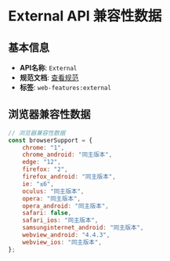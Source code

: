 # External API 兼容性数据

## 基本信息

- **API名称**: `External`
- **规范文档**: [查看规范](https://html.spec.whatwg.org/multipage/obsolete.html#external)
- **标签**: `web-features:external`

## 浏览器兼容性数据

```javascript
// 浏览器兼容性数据
const browserSupport = {
    chrome: "1",
    chrome_android: "同主版本",
    edge: "12",
    firefox: "2",
    firefox_android: "同主版本",
    ie: "≤6",
    oculus: "同主版本",
    opera: "同主版本",
    opera_android: "同主版本",
    safari: false,
    safari_ios: "同主版本",
    samsunginternet_android: "同主版本",
    webview_android: "4.4.3",
    webview_ios: "同主版本",
};

```

